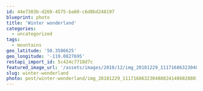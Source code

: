 ```yaml
---
id: 44e7303b-d260-4575-ba60-c6d8bd248197
blueprint: photo
title: 'Winter wonderland'
categories:
  - uncategorized
tags:
  - mountains
geo_latitude: '50.3586625'
geo_longitude: '-119.0827695'
restapi_import_id: 5c424c7718d7c
featured_image_url: '/assets/images/2018/12/img_20181229_1117168632304888241486028801-scaled.jpg'
slug: winter-wonderland
photo: post/winter-wonderland/img_20181229_1117168632304888241486028801-scaled.jpg
---
```

<p><!-- wp:image {"id":129} --></p>
<figure class="wp-block-image"><img src="/assets/images/2018/12/img_20181229_1117168632304888241486028801.jpg?w=768" alt="" class="wp-image-129" /></figure>
<p><!-- /wp:image --></p>
